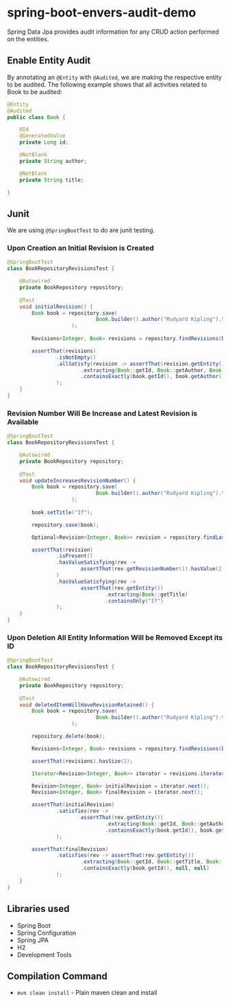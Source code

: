 # spring-boot-envers-audit-demo
Spring Data Jpa provides audit information for any CRUD action performed on the entities.


## Enable Entity Audit
By annotating an `@Entity` with `@Audited`, we are making the respective entity to be audited. 
The following example shows that all activities related to Book to be audited:

```java
@Entity
@Audited
public class Book {

    @Id
    @GeneratedValue
    private Long id;

    @NotBlank
    private String author;

    @NotBlank
    private String title;

}
```

## Junit
We are using `@SpringBootTest` to do are junit testing.

### Upon Creation an Initial Revision is Created
```java
@SpringBootTest
class BookRepositoryRevisionsTest {

    @Autowired
    private BookRepository repository;
    
    @Test
    void initialRevision() {
        Book book = repository.save(
                             Book.builder().author("Rudyard Kipling").title("Jungle Book").build()
                     );
        
        Revisions<Integer, Book> revisions = repository.findRevisions(book.getId());

        assertThat(revisions)
                .isNotEmpty()
                .allSatisfy(revision -> assertThat(revision.getEntity())
                        .extracting(Book::getId, Book::getAuthor, Book::getTitle)
                        .containsExactly(book.getId(), book.getAuthor(), book.getTitle())
                );
    }
}
```

### Revision Number Will Be Increase and Latest Revision is Available
```java
@SpringBootTest
class BookRepositoryRevisionsTest {

    @Autowired
    private BookRepository repository;
    
    @Test
    void updateIncreasesRevisionNumber() {
        Book book = repository.save(
                             Book.builder().author("Rudyard Kipling").title("Jungle Book").build()
                     );
    
        book.setTitle("If");

        repository.save(book);

        Optional<Revision<Integer, Book>> revision = repository.findLastChangeRevision(book.getId());

        assertThat(revision)
                .isPresent()
                .hasValueSatisfying(rev ->
                        assertThat(rev.getRevisionNumber()).hasValue(2)
                )
                .hasValueSatisfying(rev ->
                        assertThat(rev.getEntity())
                                .extracting(Book::getTitle)
                                .containsOnly("If")
                );
    }
}
```

### Upon Deletion All Entity Information Will be Removed Except its ID
```java
@SpringBootTest
class BookRepositoryRevisionsTest {

    @Autowired
    private BookRepository repository;
    
    @Test
    void deletedItemWillHaveRevisionRetained() {
        Book book = repository.save(
                             Book.builder().author("Rudyard Kipling").title("Jungle Book").build()
                     );

        repository.delete(book);

        Revisions<Integer, Book> revisions = repository.findRevisions(book.getId());

        assertThat(revisions).hasSize(2);

        Iterator<Revision<Integer, Book>> iterator = revisions.iterator();

        Revision<Integer, Book> initialRevision = iterator.next();
        Revision<Integer, Book> finalRevision = iterator.next();

        assertThat(initialRevision)
                .satisfies(rev ->
                        assertThat(rev.getEntity())
                                .extracting(Book::getId, Book::getAuthor, Book::getTitle)
                                .containsExactly(book.getId(), book.getAuthor(), book.getTitle())
                );

        assertThat(finalRevision)
                .satisfies(rev -> assertThat(rev.getEntity())
                        .extracting(Book::getId, Book::getTitle, Book::getAuthor)
                        .containsExactly(book.getId(), null, null)
                );
    }
}
```
## Libraries used
- Spring Boot
- Spring Configuration
- Spring JPA
- H2
- Development Tools


## Compilation Command
- `mvn clean install` - Plain maven clean and install



